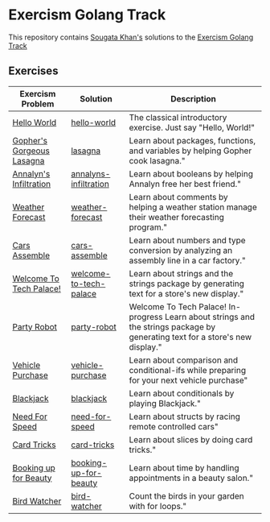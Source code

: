 # Exercism Golang Track

This repository contains [Sougata Khan's](https://exercism.org/profiles/sougat818) solutions to the [Exercism Golang Track](https://exercism.org/tracks/go)

## Exercises

| Exercism Problem                                                              |   Solution                | Description |
|-------------------------------------------------------------------------------|---------------------------|-------------|
| <!--- 1 -->[Hello World](https://exercism.org/tracks/go/exercises/hello-world)| [hello-world](hello-world)| The classical introductory exercise. Just say "Hello, World!" |
| <!--- 2 -->[Gopher's Gorgeous Lasagna](https://exercism.org/tracks/go/exercises/lasagna)| [lasagna](lasagna)| Learn about packages, functions, and variables by helping Gopher cook lasagna." |
| <!--- 3 -->[Annalyn's Infiltration](https://exercism.org/tracks/go/exercises/annalyns-infiltration)| [annalyns-infiltration](annalyns-infiltration)| Learn about booleans by helping Annalyn free her best friend." |
| <!--- 4 -->[Weather Forecast](https://exercism.org/tracks/go/exercises/weather-forecast)| [weather-forecast](weather-forecast)| Learn about comments by helping a weather station manage their weather forecasting program." |
| <!--- 5 -->[Cars Assemble](https://exercism.org/tracks/go/exercises/cars-assemble)| [cars-assemble](cars-assemble)| Learn about numbers and type conversion by analyzing an assembly line in a car factory." |
| <!--- 6 -->[Welcome To Tech Palace!](https://exercism.org/tracks/go/exercises/welcome-to-tech-palace)| [welcome-to-tech-palace](welcome-to-tech-palace)| Learn about strings and the strings package by generating text for a store's new display." |
| <!--- 7 -->[Party Robot](https://exercism.org/tracks/go/exercises/party-robot)| [party-robot](party-robot)| Welcome To Tech Palace! In-progress Learn about strings and the strings package by generating text for a store's new display." |
| <!--- 8 -->[Vehicle Purchase](https://exercism.org/tracks/go/exercises/vehicle-purchase)| [vehicle-purchase](vehicle-purchase)| Learn about comparison and conditional-ifs while preparing for your next vehicle purchase" |
| <!--- 9 -->[Blackjack](https://exercism.org/tracks/go/exercises/blackjack)| [blackjack](blackjack)| Learn about conditionals by playing Blackjack." |
| <!---10 -->[Need For Speed](https://exercism.org/tracks/go/exercises/need-for-speed)| [need-for-speed](need-for-speed)| Learn about structs by racing remote controlled cars" |
| <!---11 -->[Card Tricks](https://exercism.org/tracks/go/exercises/card-tricks)| [card-tricks](card-tricks)| Learn about slices by doing card tricks." |
| <!---12 -->[Booking up for Beauty](https://exercism.org/tracks/go/exercises/booking-up-for-beauty)| [booking-up-for-beauty](booking-up-for-beauty)| Learn about time by handling appointments in a beauty salon." |
| <!---13 -->[Bird Watcher](https://exercism.org/tracks/go/exercises/bird-watcher)| [bird-watcher](bird-watcher)| Count the birds in your garden with for loops." |
